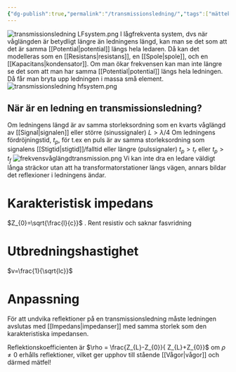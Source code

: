 ```yaml
---
{"dg-publish":true,"permalink":"/transmissionsledning/","tags":["mätteknik"]}
---
```


![transmissionsledning LFsystem.png](/img/user/images/transmissionsledning%20LFsystem.png)
I lågfrekventa system, dvs när våglängden är betydligt längre än ledningens längd, kan man se det som att det är samma [[Potential\|potential]] längs hela ledaren. Då kan det modelleras som en [[Resistans\|resistans]], en [[Spole\|spole]], och en [[Kapacitans\|kondensator]]. Om man ökar frekvensen kan man inte längre se det som att man har samma [[Potential\|potential]] längs hela ledningen. Då får man bryta upp ledningen i massa små element.
![transmissionsledning hfsystem.png](/img/user/images/transmissionsledning%20hfsystem.png)
## När är en ledning en transmissionsledning?
Om ledningens längd är av samma storleksordning som en kvarts våglängd av [[Signal\|signalen]] eller större (sinussignaler) $L>\lambda/4$
Om ledningens fördröjningstid, $t_p$, för t.ex en puls är av samma storleksordning som signalens [[Stigtid\|stigtid]]/falltid eller längre (pulssignaler) $t_{p}>t_{r}$ eller $t_{p}>t_f$
![frekvensvåglängdtransmission.png](/img/user/images/frekvensv%C3%A5gl%C3%A4ngdtransmission.png)
Vi kan inte dra en ledare väldigt långa sträckor utan att ha transformatorstationer längs vägen, annars bildar det reflexioner i ledningens ändar. 

# Karakteristisk impedans
$Z_{0}=\sqrt{\frac{l}{c}}$ . Rent resistiv och saknar fasvridning
# Utbredningshastighet
$v=\frac{1}{\sqrt{lc}}$ 

# Anpassning
För att undvika reflektioner på en transmissionsledning måste ledningen avslutas med [[Impedans\|impedanser]] med samma storlek som den karakteristiska impedansen.

Reflektionskoefficienten är 
$\rho = \frac{Z_{L}-Z_{0}}{ Z_{L}+Z_{0}}$ 
om $\rho\neq0$ erhålls reflektioner, vilket ger upphov till stående [[Vågor\|vågor]] och därmed mätfel! 